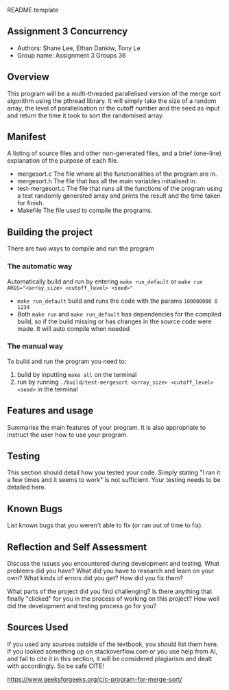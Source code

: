 README.template

## Assignment 3 Concurrency  

* Authors: Shane Lee, Ethan Dankiw, Tony Le
* Group name: Assignment 3 Groups 36

## Overview

This program will be a multi-threaded parallelised version of the merge sort algorithm using the pthread library.
It will simply take the size of a random array, the level of parallelisation or the cutoff number and the seed as input 
and return the time it took to sort the randomised array.

## Manifest

A listing of source files and other non-generated files, and a brief (one-line) explanation of the purpose of each file.
- mergesort.c
The file where all the functionalities of the program are in.
- mergesort.h
The file that has all the main variables initialised in.
- test-mergesort.c
The file that runs all the functions of the program using a test randomly generated array and prints the result and the time taken for finish.
- Makefile
The file used to compile the programs.

## Building the project

There are two ways to compile and run the program

### The automatic way

Automatically build and run by entering `make run_default` or `make run ARGS="<array_size> <cutoff_level> <seed>"`
- `make run_default` build and runs the code with the params `100000000 8 1234`
- Both `make run` and `make run_default` has dependencies for the compiled build, so if the build missing or has changes 
in the source code were made. It will auto compile when needed

### The manual way

To build and run the program you need to:
1. build by inputting `make all` on the terminal
2. run by running `./build/test-mergesort <array_size> <cutoff_level> <seed>` in the terminal

## Features and usage

Summarise the main features of your program. It is also appropriate to
instruct the user how to use your program.

## Testing

This section should detail how you tested your code. Simply stating "I ran
it a few times and it seems to work" is not sufficient. Your testing needs
to be detailed here.

## Known Bugs

List known bugs that you weren't able to fix (or ran out of time to fix).

## Reflection and Self Assessment

Discuss the issues you encountered during development and testing. What
problems did you have? What did you have to research and learn on your own?
What kinds of errors did you get? How did you fix them?

What parts of the project did you find challenging? Is there anything that
finally "clicked" for you in the process of working on this project? How well
did the development and testing process go for you?

## Sources Used

If you used any sources outside of the textbook, you should list them here. 
If you looked something up on stackoverflow.com or you use help from AI, and 
fail to cite it in this section, it will be considered plagiarism and dealt 
with accordingly. So be safe CITE!

https://www.geeksforgeeks.org/c/c-program-for-merge-sort/
